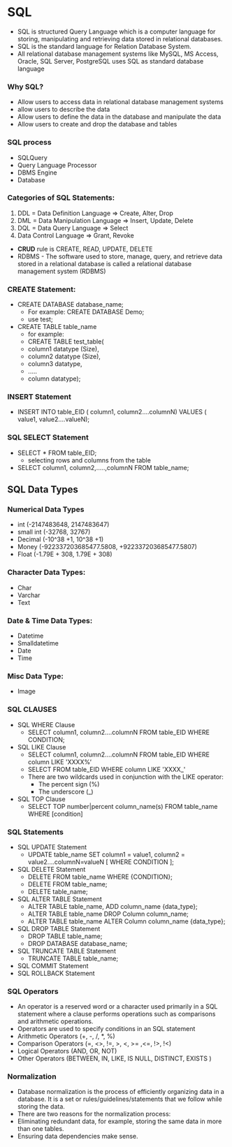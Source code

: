 # SQL
- SQL is structured Query Language which is a computer language for storing, manipulating and retrieving data stored in relational databases.
- SQL is the standard language for Relation Database System.
- All relational database management systems like MySQL, MS Access, Oracle, SQL Server, PostgreSQL uses SQL as standard database language

### Why SQL?
- Allow users to access data in relational database management systems
- allow users to describe the data
- Allow users to define the data in the database and manipulate the data
- Allow users to create and drop the database and tables
### SQL process
- SQLQuery
- Query Language Processor
- DBMS Engine
- Database 
### Categories of SQL Statements:
1. DDL = Data Definition Language => Create, Alter, Drop
2. DML = Data Manipulation Language => Insert, Update, Delete
3. DQL = Data Query Language => Select
4. Data Control Language => Grant, Revoke
-   **CRUD** rule is CREATE, READ, UPDATE, DELETE
- RDBMS - The software used to store, manage, query, and retrieve data stored in a relational database is called a relational database management system (RDBMS)

### CREATE Statement:
- CREATE DATABASE database_name;
  - For example: CREATE DATABASE Demo;
  - use test;
- CREATE TABLE table_name
  - for example:
  - CREATE TABLE test_table(
  - column1 datatype (Size),
  - column2 datatype (Size),
  - column3 datatype,
  - .....
  - column datatype);
### INSERT  Statement 
- INSERT INTO table_EID ( column1, column2....columnN)
  VALUES ( value1, value2....valueN); 

### SQL SELECT Statement 
- SELECT * FROM table_EID;
  - selecting rows and columns from the table
- SELECT column1, column2,.....,columnN FROM table_name;

## SQL Data Types 
### Numerical Data Types
- int (-2147483648, 2147483647)
- small int (-32768, 32767)
- Decimal (-10^38 +1, 10^38 +1)
- Money (-922337203685477.5808, +922337203685477.5807)  
- Float (-1.79E + 308, 1.79E + 308)
### Character Data Types:
- Char
- Varchar
- Text
### Date & Time Data Types: 
- Datetime
- Smalldatetime
- Date
- Time
### Misc Data Type:
- Image
### SQL CLAUSES
- SQL WHERE Clause
  - SELECT column1, column2....columnN FROM table_EID WHERE  CONDITION; 
- SQL LIKE Clause
  - SELECT column1, column2....columnN FROM table_EID WHERE column LIKE 'XXXX%‘
  - SELECT FROM table_EID WHERE column LIKE 'XXXX_' 
  - There are two wildcards used in conjunction with the LIKE operator:
    - The percent sign (%)
    - The underscore (_)
- SQL TOP Clause
    - SELECT TOP number|percent column_name(s) FROM table_name WHERE [condition]

### SQL Statements
- SQL UPDATE Statement
  - UPDATE table_name
    SET column1 = value1, column2 = value2....columnN=valueN
    [ WHERE  CONDITION ];
- SQL DELETE Statement
  - DELETE FROM table_name WHERE  {CONDITION};
  - DELETE FROM table_name;
  - DELETE table_name; 
- SQL ALTER TABLE Statement
  - ALTER TABLE table_name, ADD column_name {data_type};
  - ALTER TABLE table_name DROP Column column_name;
  - ALTER TABLE table_name ALTER Column column_name {data_type};
- SQL DROP TABLE Statement
  - DROP TABLE table_name;
  - DROP DATABASE database_name; 
- SQL TRUNCATE TABLE Statement
  - TRUNCATE TABLE table_name; 
- SQL COMMIT Statement
- SQL ROLLBACK Statement
### SQL Operators 
- An operator is a reserved word or a character used primarily in a SQL statement where a clause performs operations such as comparisons and arithmetic operations.
- Operators are used to specify conditions in an SQL statement
- Arithmetic Operators (+, -, /, *, %)
- Comparison Operators (=, <>, !=, >, <, >= ,<=, !>, !<)
- Logical Operators (AND, OR, NOT)
- Other Operators (BETWEEN, IN, LIKE, IS NULL, DISTINCT, EXISTS )

### Normalization 
- Database normalization is the process of efficiently organizing data in a database.  It is a set or rules/guidelines/statements that we follow while storing the data.
-  There are two reasons for the normalization process:
  - Eliminating redundant data, for example, storing the same data in more than one tables.
  - Ensuring data dependencies make sense.










